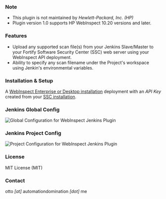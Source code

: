 ### Note ###
- This plugin is not maintained by *Hewlett-Packard, Inc. (HP)*
- Plugin version 1.0 supports HP WebInspect 10.20 versions and later.

### Features ###
- Upload any supported scan file(s) from your Jenkins Slave/Master to your Fortify Software Security Center (SSC) web server using your WebInspect API deployment.
- Ability to specify any scan filename under the Project's workspace using Jenkin's environmental variables.

### Installation & Setup ###
A [WebInspect Enterprise or Desktop installation](https://download.hpsmartupdate.com/webinspect/) deployment with an *API Key* created from your [SSC installation](http://www8.hp.com/us/en/software-solutions/fortify-software-security-tracking/).

### Jenkins Global Config ###
![Global Configuration for WebInspect Jenkins Plugin](https://github.com/automationdomination/webinspect-plugin/blob/develop_bms/images/WebInspectPluginGlobal.png)

### Jenkins Project Config ###
![Project Configuration for WebInspect Jenkins Plugin](https://github.com/automationdomination/webinspect-plugin/blob/develop_bms/images/WebInspectPluginProject.png)

### License ###
MIT License (MIT)

### Contact ###
otto _[at]_ automationdomination _[dot]_ me
